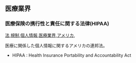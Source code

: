 ## 医療業界


### 医療保険の携行性と責任に関する法律(HIPAA)
[法](法.html),[規制](規制.html),[個人情報](個人情報.html),[医療業界](医療業界.html),[アメリカ](アメリカ.html),

医療に関係した個人情報に関するアメリカの連邦法。

* HIPAA : Health Insurance Portability and Accountability Act

